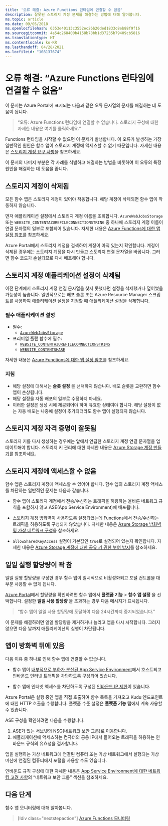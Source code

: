 ```yaml
---
title: '오류 해결: Azure Functions 런타임에 연결할 수 없음'
description: 잘못된 스토리지 계정 문제를 해결하는 방법에 대해 알아봅니다.
ms.topic: article
ms.date: 09/05/2018
ms.openlocfilehash: 6353e40113c3552ec26b20ded1833c8eb88f9f16
ms.sourcegitcommit: 4a54c268400b4158b78bb1d37235b79409cb5816
ms.translationtype: HT
ms.contentlocale: ko-KR
ms.lasthandoff: 04/28/2021
ms.locfileid: "108137674"
---
```

# <a name="troubleshoot-error-azure-functions-runtime-is-unreachable"></a>오류 해결: “Azure Functions 런타임에 연결할 수 없음”

이 문서는 Azure Portal에 표시되는 다음과 같은 오류 문자열의 문제를 해결하는 데 도움이 됩니다.

> “오류: Azure Functions 런타임에 연결할 수 없습니다. 스토리지 구성에 대한 자세한 내용은 여기를 클릭하세요.”

Functions 런타임을 시작할 수 없으면 이 문제가 발생합니다. 이 오류가 발생하는 가장 일반적인 원인은 함수 앱이 스토리지 계정에 액세스할 수 없기 때문입니다. 자세한 내용은 [스토리지 계정 요구 사항](storage-considerations.md#storage-account-requirements)을 참조하세요.

이 문서의 나머지 부분은 각 사례를 식별하고 해결하는 방법을 비롯하여 이 오류의 특정 원인을 해결하는 데 도움을 줍니다.

## <a name="storage-account-was-deleted"></a>스토리지 계정이 삭제됨

모든 함수 앱은 스토리지 계정이 있어야 작동합니다. 해당 계정이 삭제되면 함수 앱이 작동하지 않습니다.

먼저 애플리케이션 설정에서 스토리지 계정 이름을 조회합니다. `AzureWebJobsStorage` 또는 `WEBSITE_CONTENTAZUREFILECONNECTIONSTRING` 중 하나에 스토리지 계정 이름이 연결 문자열의 일부로 포함되어 있습니다. 자세한 내용은 [Azure Functions에 대한 앱 설정 참조](./functions-app-settings.md#azurewebjobsstorage)를 참조하세요.

Azure Portal에서 스토리지 계정을 검색하여 계정이 아직 있는지 확인합니다. 계정이 삭제된 경우에는 스토리지 계정을 다시 만들고 스토리지 연결 문자열을 바꿉니다. 그러면 함수 코드가 손실되므로 다시 배포해야 합니다.

## <a name="storage-account-application-settings-were-deleted"></a>스토리지 계정 애플리케이션 설정이 삭제됨

이전 단계에서 스토리지 계정 연결 문자열을 찾지 못했다면 설정을 삭제했거나 덮어썼을 가능성이 높습니다. 일반적으로는 배포 슬롯 또는 Azure Resource Manager 스크립트를 사용하여 애플리케이션 설정을 지정할 때 애플리케이션 설정을 삭제합니다.

### <a name="required-application-settings"></a>필수 애플리케이션 설정

* 필수:
    * [`AzureWebJobsStorage`](./functions-app-settings.md#azurewebjobsstorage)
* 프리미엄 플랜 함수에 필수:
    * [`WEBSITE_CONTENTAZUREFILECONNECTIONSTRING`](./functions-app-settings.md)
    * [`WEBSITE_CONTENTSHARE`](./functions-app-settings.md)

자세한 내용은 [Azure Functions에 대한 앱 설정 참조](./functions-app-settings.md)를 참조하세요.

### <a name="guidance"></a>지침

* 해당 설정에 대해서는 **슬롯 설정** 을 선택하지 않습니다. 배포 슬롯을 교환하면 함수 앱이 손상됩니다.
* 해당 설정을 자동 배포의 일부로 수정하지 마세요.
* 이러한 설정은 생성 시에 제공되어야 하며 유효한 상태여야 합니다. 해당 설정이 없는 자동 배포는 나중에 설정이 추가되더라도 함수 앱이 실행되지 않습니다.

## <a name="storage-account-credentials-are-invalid"></a>스토리지 계정 자격 증명이 잘못됨

스토리지 키를 다시 생성하는 경우에는 앞에서 언급한 스토리지 계정 연결 문자열을 업데이트해야 합니다. 스토리지 키 관리에 대한 자세한 내용은 [Azure Storage 계정 만들기](../storage/common/storage-account-create.md)를 참조하세요.

## <a name="storage-account-is-inaccessible"></a>스토리지 계정에 액세스할 수 없음

함수 앱은 스토리지 계정에 액세스할 수 있어야 합니다. 함수 앱의 스토리지 계정 액세스를 차단하는 일반적인 문제는 다음과 같습니다.

* 함수 앱이 스토리지 계정에서 전송/수신하는 트래픽을 허용하는 올바른 네트워크 규칙을 포함하지 않고 ASE(App Service Environment)에 배포됩니다.

* 스토리지 계정 방화벽이 사용하도록 설정되었는데 Functions에서 전송/수신하는 트래픽을 허용하도록 구성되지 않았습니다. 자세한 내용은 [Azure Storage 방화벽 및 가상 네트워크 구성](../storage/common/storage-network-security.md?toc=%2fazure%2fstorage%2ffiles%2ftoc.json)을 참조하세요.
* `allowSharedKeyAccess` 설정이 기본값인 `true`로 설정되어 있는지 확인합니다. 자세한 내용은 [Azure Storage 계정에 대한 공유 키 권한 부여 방지](../storage/common/shared-key-authorization-prevent.md?tabs=portal#verify-that-shared-key-access-is-not-allowed)를 참조하세요. 

## <a name="daily-execution-quota-is-full"></a>일일 실행 할당량이 꽉 참

일일 실행 할당량을 구성한 경우 함수 앱이 일시적으로 비활성화되고 포털 컨트롤을 대부분 사용할 수 없게 됩니다. 

[Azure Portal](https://portal.azure.com)에서 할당량을 확인하려면 함수 앱에서 **플랫폼 기능** > **함수 앱 설정** 을 선택합니다. 설정한 **일일 사용 할당량** 을 초과하는 경우 다음 메시지가 표시됩니다.

  > “함수 앱이 일일 사용 할당량에 도달하여 다음 24시간까지 중지되었습니다.”

이 문제를 해결하려면 일일 할당량을 제거하거나 늘리고 앱을 다시 시작합니다. 그러지 않으면 다음 날까지 애플리케이션의 실행이 차단됩니다.

## <a name="app-is-behind-a-firewall"></a>앱이 방화벽 뒤에 있음

다음 이유 중 하나로 인해 함수 앱에 연결할 수 없습니다.

* 함수 앱이 [내부적으로 부하가 분산된 App Service Environment](../app-service/environment/create-ilb-ase.md)에서 호스트되고 인바운드 인터넷 트래픽을 차단하도록 구성되어 있습니다.

* 함수 앱에 인터넷 액세스를 차단하도록 구성된 [인바운드 IP 제한](functions-networking-options.md#inbound-access-restrictions)이 있습니다. 

Azure Portal은 실행 중인 앱을 직접 호출하여 함수 목록을 가져오고 Kudu 엔드포인트에 대한 HTTP 호출을 수행합니다. 플랫폼 수준 설정은 **플랫폼 기능** 탭에서 계속 사용할 수 있습니다.

ASE 구성을 확인하려면 다음을 수행합니다.
1. ASE가 있는 서브넷의 NSG(네트워크 보안 그룹)로 이동합니다.
1. 애플리케이션에 액세스하는 컴퓨터의 공용 IP에서 들어오는 트래픽을 허용하는 인바운드 규칙의 유효성을 검사합니다. 
   
앱을 실행하는 가상 네트워크에 연결된 컴퓨터 또는 가상 네트워크에서 실행되는 가상 머신에 연결된 컴퓨터에서 포털을 사용할 수도 있습니다. 

인바운드 규칙 구성에 대한 자세한 내용은 [App Service Environment에 대한 네트워킹 고려 사항](../app-service/environment/network-info.md#network-security-groups)의 “네트워크 보안 그룹” 섹션을 참조하세요.

## <a name="next-steps"></a>다음 단계

함수 앱 모니터링에 대해 알아봅니다.

> [!div class="nextstepaction"]
> [Azure Functions 모니터링](functions-monitoring.md)